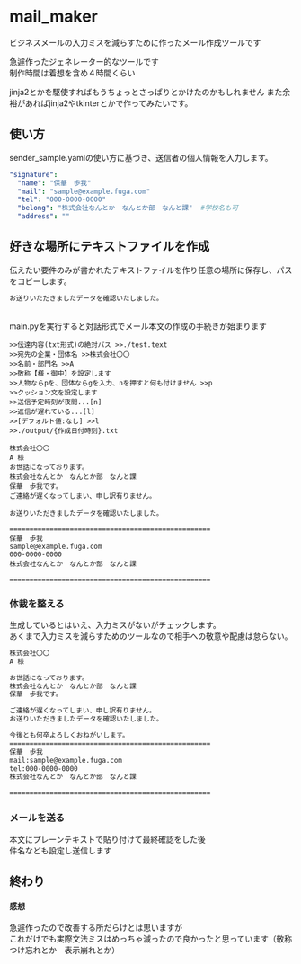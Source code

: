 # mail_maker
ビジネスメールの入力ミスを減らすために作ったメール作成ツールです<br>

急遽作ったジェネレーター的なツールです<br>
制作時間は着想を含め４時間くらい<br>

jinja2とかを駆使すればもうちょっとさっぱりとかけたのかもしれません
また余裕があればjinja2やtkinterとかで作ってみたいです。

## 使い方
sender_sample.yamlの使い方に基づき、送信者の個人情報を入力します。<br>

```sender.yaml
"signature":
  "name": "保華　歩我"
  "mail": "sample@example.fuga.com"
  "tel": "000-0000-0000"
  "belong": "株式会社なんとか　なんとか部　なんと課"  #学校名も可
  "address": ""
```

## 好きな場所にテキストファイルを作成
伝えたい要件のみが書かれたテキストファイルを作り任意の場所に保存し、パスをコピーします。
```./test.txt
お送りいただきましたデータを確認いたしました。
```
<br>
main.pyを実行すると対話形式でメール本文の作成の手続きが始まります

```
>>伝達内容(txt形式)の絶対パス >>./test.text
>>宛先の企業・団体名 >>株式会社〇〇
>>名前・部門名 >>A
>>敬称【様・御中】を設定します
>>人物ならpを、団体ならgを入力、nを押すと何も付けません >>p
>>クッション文を設定します
>>送信予定時刻が夜間...[n]
>>返信が遅れている...[l]
>>[デフォルト値:なし] >>l
>>./output/{作成日付時刻}.txt

株式会社〇〇
A 様
お世話になっております。
株式会社なんとか　なんとか部　なんと課
保華　歩我です。
ご連絡が遅くなってしまい、申し訳有りません。

お送りいただきましたデータを確認いたしました。

==================================================
保華　歩我
sample@example.fuga.com
000-0000-0000
株式会社なんとか　なんとか部　なんと課

==================================================
```
### 体裁を整える
生成しているとはいえ、入力ミスがないがチェックします。<br>
あくまで入力ミスを減らすためのツールなので相手への敬意や配慮は怠らない。

```./output/{作成日付時刻}.txt
株式会社〇〇
A 様

お世話になっております。
株式会社なんとか　なんとか部　なんと課
保華　歩我です。

ご連絡が遅くなってしまい、申し訳有りません。
お送りいただきましたデータを確認いたしました。

今後とも何卒よろしくおねがいします。
==================================================
保華　歩我
mail:sample@example.fuga.com
tel:000-0000-0000
株式会社なんとか　なんとか部　なんと課

==================================================
```
### メールを送る
本文にプレーンテキストで貼り付けて最終確認をした後<br>
件名なども設定し送信します<br>
## 終わり

#### 感想
急遽作ったので改善する所だらけとは思いますが<br>
これだけでも実際文法ミスはめっちゃ減ったので良かったと思っています（敬称つけ忘れとか　表示崩れとか）<br>

